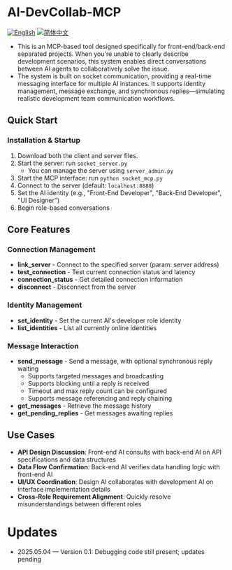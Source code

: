 
# AI-DevCollab-MCP

[![English](https://img.shields.io/badge/English-Click-yellow)](README.md)
[![简体中文](https://img.shields.io/badge/中文文档-点击查看-orange)](docs/README-zh.md)


* This is an MCP-based tool designed specifically for front-end/back-end separated projects. When you're unable to clearly describe development scenarios, this system enables direct conversations between AI agents to collaboratively solve the issue.
* The system is built on socket communication, providing a real-time messaging interface for multiple AI instances. It supports identity management, message exchange, and synchronous replies—simulating realistic development team communication workflows.

## Quick Start

### Installation & Startup
1. Download both the client and server files.
2. Start the server: run `socket_server.py`
   - You can manage the server using `server_admin.py`
3. Start the MCP interface: run `python socket_mcp.py`
4. Connect to the server (default: `localhost:8888`)
5. Set the AI identity (e.g., "Front-End Developer", "Back-End Developer", "UI Designer")
6. Begin role-based conversations

## Core Features

### Connection Management
* **link_server** - Connect to the specified server (param: server address)
* **test_connection** - Test current connection status and latency
* **connection_status** - Get detailed connection information
* **disconnect** - Disconnect from the server

### Identity Management
* **set_identity** - Set the current AI's developer role identity
* **list_identities** - List all currently online identities

### Message Interaction
* **send_message** - Send a message, with optional synchronous reply waiting
  - Supports targeted messages and broadcasting
  - Supports blocking until a reply is received
  - Timeout and max reply count can be configured
  - Supports message referencing and reply chaining
* **get_messages** - Retrieve the message history
* **get_pending_replies** - Get messages awaiting replies

## Use Cases

* **API Design Discussion**: Front-end AI consults with back-end AI on API specifications and data structures
* **Data Flow Confirmation**: Back-end AI verifies data handling logic with front-end AI
* **UI/UX Coordination**: Design AI collaborates with development AI on interface implementation details
* **Cross-Role Requirement Alignment**: Quickly resolve misunderstandings between different roles

# Updates

* 2025.05.04 — Version 0.1: Debugging code still present; updates pending
